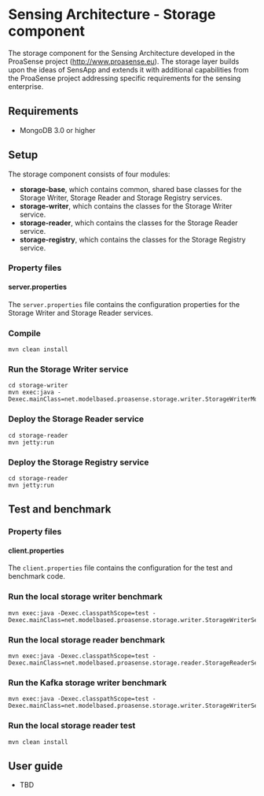 # Sensing Architecture - Storage component
The storage component for the Sensing Architecture developed in the ProaSense project (http://www.proasense.eu). The storage layer builds upon the ideas of SensApp and extends it with additional capabilities from the ProaSense project addressing specific requirements for the sensing enterprise.

## Requirements
* MongoDB 3.0 or higher

## Setup
The storage component consists of four modules:

* **storage-base**, which contains common, shared base classes for the Storage Writer, Storage Reader and Storage Registry services.
* **storage-writer**, which contains the classes for the Storage Writer service.
* **storage-reader**, which contains the classes for the Storage Reader service.
* **storage-registry**, which contains the classes for the Storage Registry service.

### Property files

#### server.properties
The `server.properties` file contains the configuration properties for the Storage Writer and Storage Reader services.

### Compile
```
mvn clean install
```

### Run the Storage Writer service
```
cd storage-writer
mvn exec:java -Dexec.mainClass=net.modelbased.proasense.storage.writer.StorageWriterMongoService
```

### Deploy the Storage Reader service
```
cd storage-reader
mvn jetty:run
```

### Deploy the Storage Registry service
```
cd storage-reader
mvn jetty:run
```

## Test and benchmark

### Property files

#### client.properties
The `client.properties` file contains the configuration for the test and benchmark code.

### Run the local storage writer benchmark
```
mvn exec:java -Dexec.classpathScope=test -Dexec.mainClass=net.modelbased.proasense.storage.writer.StorageWriterServiceMongoLocalBenchmark
```

### Run the local storage reader benchmark
```
mvn exec:java -Dexec.classpathScope=test -Dexec.mainClass=net.modelbased.proasense.storage.reader.StorageReaderServiceMongoLocalBenchmark
```

### Run the Kafka storage writer benchmark
```
mvn exec:java -Dexec.classpathScope=test -Dexec.mainClass=net.modelbased.proasense.storage.writer.StorageWriterServiceMongoKafkaBenchmark
```

### Run the local storage reader test
```
mvn clean install
```

## User guide
* TBD

